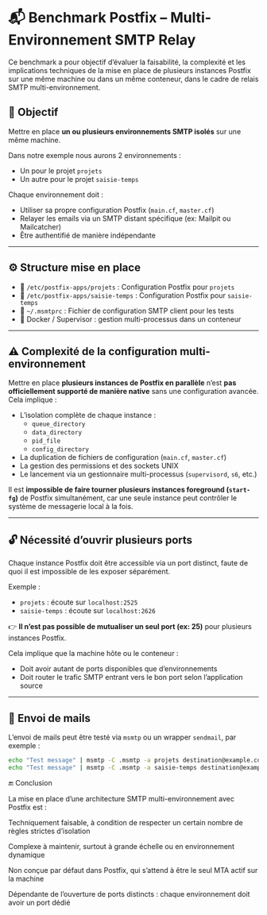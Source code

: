 # 📬 Benchmark Postfix – Multi-Environnement SMTP Relay

Ce benchmark a pour objectif d’évaluer la faisabilité, la complexité et les implications techniques de la mise en place de plusieurs instances Postfix sur une même machine ou dans un même conteneur, dans le cadre de relais SMTP multi-environnement.

## 🧭 Objectif

Mettre en place **un ou plusieurs environnements SMTP isolés** sur une même machine.

Dans notre exemple nous aurons 2 environnements :

- Un pour le projet `projets`
- Un autre pour le projet `saisie-temps`

Chaque environnement doit :

- Utiliser sa propre configuration Postfix (`main.cf`, `master.cf`)
- Relayer les emails via un SMTP distant spécifique (ex: Mailpit ou Mailcatcher)
- Être authentifié de manière indépendante

---

## ⚙️ Structure mise en place

- 📁 `/etc/postfix-apps/projets` : Configuration Postfix pour `projets`
- 📁 `/etc/postfix-apps/saisie-temps` : Configuration Postfix pour `saisie-temps`
- 📁 `~/.msmtprc` : Fichier de configuration SMTP client pour les tests
- 🐳 Docker / Supervisor : gestion multi-processus dans un conteneur

---

## ⚠️ Complexité de la configuration multi-environnement

Mettre en place **plusieurs instances de Postfix en parallèle** n’est **pas officiellement supporté de manière native** sans une configuration avancée. Cela implique :

- L’isolation complète de chaque instance :
    - `queue_directory`
    - `data_directory`
    - `pid_file`
    - `config_directory`
- La duplication de fichiers de configuration (`main.cf`, `master.cf`)
- La gestion des permissions et des sockets UNIX
- Le lancement via un gestionnaire multi-processus (`supervisord`, `s6`, etc.)

Il est **impossible de faire tourner plusieurs instances foreground (`start-fg`)** de Postfix simultanément, car une seule instance peut contrôler le système de messagerie local à la fois.

---

## 🔓 Nécessité d’ouvrir plusieurs ports

Chaque instance Postfix doit être accessible via un port distinct, faute de quoi il est impossible de les exposer séparément.

Exemple :

- `projets` : écoute sur `localhost:2525`
- `saisie-temps` : écoute sur `localhost:2626`

👉 **Il n’est pas possible de mutualiser un seul port (ex: 25)** pour plusieurs instances Postfix.

Cela implique que la machine hôte ou le conteneur :

- Doit avoir autant de ports disponibles que d’environnements
- Doit router le trafic SMTP entrant vers le bon port selon l’application source

---

## 🧪 Envoi de mails

L’envoi de mails peut être testé via `msmtp` ou un wrapper `sendmail`, par exemple :

```bash
echo "Test message" | msmtp -C .msmtp -a projets destination@example.com
echo "Test message" | msmtp -C .msmtp -a saisie-temps destination@example.com
```

🔚 Conclusion

La mise en place d’une architecture SMTP multi-environnement avec Postfix est :

Techniquement faisable, à condition de respecter un certain nombre de règles strictes d’isolation

Complexe à maintenir, surtout à grande échelle ou en environnement dynamique

Non conçue par défaut dans Postfix, qui s’attend à être le seul MTA actif sur la machine

Dépendante de l’ouverture de ports distincts : chaque environnement doit avoir un port dédié
